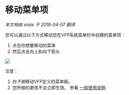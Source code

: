 移动菜单项
===
_本文档由 xinjie 于 2018-04-07 翻译_

您可以通过以下方式移动您在VFP系统菜单栏中创建的菜单项：
1. 点击你想要移动的菜单
1. 然后点击向上和向下箭头

![](Images/Thor_MoveMenuPads.png)

注意：

1. 你*不能*移动VFP定义的菜单板。
1. 您所做的更改不会立即生效。 参看 [一般使用说明](Thor_form_usage_notes.md).
